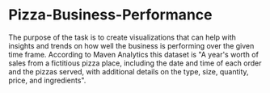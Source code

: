 # Pizza-Business-Performance

The purpose of the task is to create visualizations that can help with insights and trends on how well the business is performing over the given time frame. According to Maven Analytics this dataset is "A year's worth of sales from a fictitious pizza place, including the date and time of each order and the pizzas served, with additional details on the type, size, quantity, price, and ingredients".
